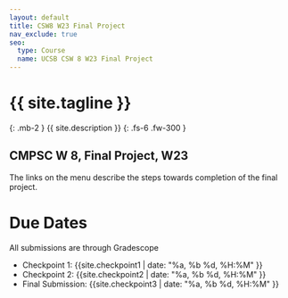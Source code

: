 ```yaml
---
layout: default
title: CSW8 W23 Final Project
nav_exclude: true
seo:
  type: Course
  name: UCSB CSW 8 W23 Final Project
---
```


# {{ site.tagline }}
{: .mb-2 }
{{ site.description }}
{: .fs-6 .fw-300 }

## CMPSC W 8, Final Project, W23

The links on the menu describe the steps towards completion of the final project.

# Due Dates

All submissions are through Gradescope

* Checkpoint 1: {{site.checkpoint1 | date: "%a, %b %d, %H:%M" }}
* Checkpoint 2: {{site.checkpoint2 | date: "%a, %b %d, %H:%M" }}
* Final Submission: {{site.checkpoint3 | date: "%a, %b %d, %H:%M" }}
